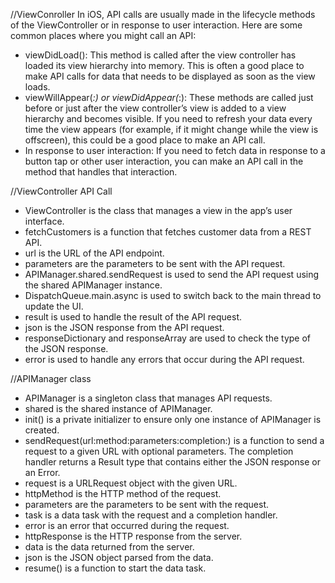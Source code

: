 
//ViewConroller 
In iOS, API calls are usually made in the lifecycle methods of the ViewController or in response to user interaction. Here are some common places where you might call an API:

- viewDidLoad(): This method is called after the view controller has loaded its view hierarchy into memory. This is often a good place to make API calls for data that needs to be displayed as soon as the view loads.
- viewWillAppear(_:) or viewDidAppear(_:): These methods are called just before or just after the view controller’s view is added to a view hierarchy and becomes visible. If you need to refresh your data every time the view appears (for example, if it might change while the view is offscreen), this could be a good place to make an API call.
- In response to user interaction: If you need to fetch data in response to a button tap or other user interaction, you can make an API call in the method that handles that interaction.

//ViewController API Call
- ViewController is the class that manages a view in the app’s user interface.
- fetchCustomers is a function that fetches customer data from a REST API.
- url is the URL of the API endpoint.
- parameters are the parameters to be sent with the API request.
- APIManager.shared.sendRequest is used to send the API request using the shared APIManager instance.
- DispatchQueue.main.async is used to switch back to the main thread to update the UI.
- result is used to handle the result of the API request.
- json is the JSON response from the API request.
- responseDictionary and responseArray are used to check the type of the JSON response.
- error is used to handle any errors that occur during the API request.

//APIManager class
- APIManager is a singleton class that manages API requests.
- shared is the shared instance of APIManager.
- init() is a private initializer to ensure only one instance of APIManager is created.
- sendRequest(url:method:parameters:completion:) is a function to send a request to a given URL with optional parameters. The completion handler returns a Result type that contains either the JSON response or an Error.
- request is a URLRequest object with the given URL.
- httpMethod is the HTTP method of the request.
- parameters are the parameters to be sent with the request.
- task is a data task with the request and a completion handler.
- error is an error that occurred during the request.
- httpResponse is the HTTP response from the server.
- data is the data returned from the server.
- json is the JSON object parsed from the data.
- resume() is a function to start the data task.
